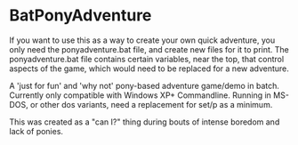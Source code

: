 BatPonyAdventure
================

If you want to use this as a way to create your own quick adventure, you only need
the ponyadventure.bat file, and create new files for it to print. The ponyadventure.bat
file contains certain variables, near the top, that control aspects of the game, which
would need to be replaced for a new adventure.

A 'just for fun' and 'why not' pony-based adventure game/demo in batch.
Currently only compatible with Windows XP+ Commandline. Running in MS-DOS, or other dos variants, need a replacement for set/p as a minimum.

This was created as a "can I?" thing during bouts of intense boredom and lack of ponies.
